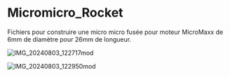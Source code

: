 # Micromicro_Rocket

Fichiers pour construire une micro micro fusée pour moteur MicroMaxx de 6mm de diamètre pour 26mm de longueur. 

![IMG_20240803_122717mod](https://github.com/user-attachments/assets/f24e94dd-3809-474d-a27e-32f6e44b14ae)

![IMG_20240803_122950mod](https://github.com/user-attachments/assets/c495aefb-0e45-4bef-bf2f-12348399a61e)
